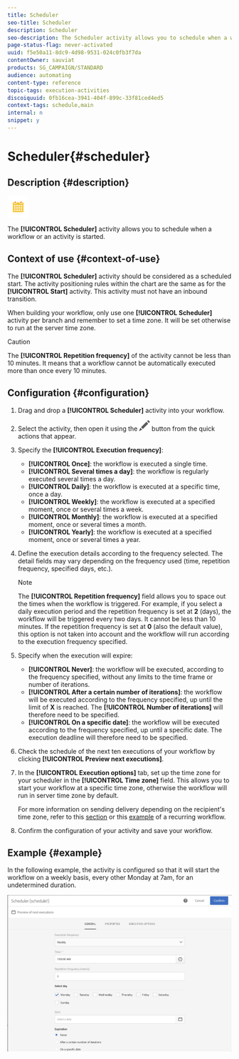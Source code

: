 ```yaml
---
title: Scheduler
seo-title: Scheduler
description: Scheduler
seo-description: The Scheduler activity allows you to schedule when a workflow or an activity is started.
page-status-flag: never-activated
uuid: f5e50a11-8dc9-4d98-9531-024c0fb3f7da
contentOwner: sauviat
products: SG_CAMPAIGN/STANDARD
audience: automating
content-type: reference
topic-tags: execution-activities
discoiquuid: 0fb16cea-3941-404f-899c-33f81ced4ed5
context-tags: schedule,main
internal: n
snippet: y
---
```


# Scheduler{#scheduler}

## Description {#description}

![](assets/scheduler.png)

The **[!UICONTROL Scheduler]** activity allows you to schedule when a workflow or an activity is started.

## Context of use {#context-of-use}

The **[!UICONTROL Scheduler]** activity should be considered as a scheduled start. The activity positioning rules within the chart are the same as for the **[!UICONTROL Start]** activity. This activity must not have an inbound transition.

When building your workflow, only use one **[!UICONTROL Scheduler]** activity per branch and remember to set a time zone. It will be set otherwise to run at the server time zone.

>[!CAUTION]
>
>The **[!UICONTROL Repetition frequency]** of the activity cannot be less than 10 minutes. It means that a workflow cannot be automatically executed more than once every 10 minutes.

## Configuration {#configuration}

1. Drag and drop a **[!UICONTROL Scheduler]** activity into your workflow.
1. Select the activity, then open it using the ![](assets/edit_darkgrey-24px.png) button from the quick actions that appear.
1. Specify the **[!UICONTROL Execution frequency]**:

    * **[!UICONTROL Once]**: the workflow is executed a single time.
    * **[!UICONTROL Several times a day]**: the workflow is regularly executed several times a day.
    * **[!UICONTROL Daily]**: the workflow is executed at a specific time, once a day.
    * **[!UICONTROL Weekly]**: the workflow is executed at a specified moment, once or several times a week.
    * **[!UICONTROL Monthly]**: the workflow is executed at a specified moment, once or several times a month.
    * **[!UICONTROL Yearly]**: the workflow is executed at a specified moment, once or several times a year.

1. Define the execution details according to the frequency selected. The detail fields may vary depending on the frequency used (time, repetition frequency, specified days, etc.).

   >[!NOTE]
   >
   >The **[!UICONTROL Repetition frequency]** field allows you to space out the times when the workflow is triggered. For example, if you select a daily execution period and the repetition frequency is set at **2** (days), the workflow will be triggered every two days. It cannot be less than 10 minutes. If the repetition frequency is set at **0** (also the default value), this option is not taken into account and the workflow will run according to the execution frequency specified.

1. Specify when the execution will expire:

    * **[!UICONTROL Never]**: the workflow will be executed, according to the frequency specified, without any limits to the time frame or number of iterations.
    * **[!UICONTROL After a certain number of iterations]**: the workflow will be executed according to the frequency specified, up until the limit of **X** is reached. The **[!UICONTROL Number of iterations]** will therefore need to be specified.
    * **[!UICONTROL On a specific date]**: the workflow will be executed according to the frequency specified, up until a specific date. The execution deadline will therefore need to be specified.

1. Check the schedule of the next ten executions of your workflow by clicking **[!UICONTROL Preview next executions]**. 

1. In the **[!UICONTROL Execution options]** tab, set up the time zone for your scheduler in the **[!UICONTROL Time zone]** field. This allows you to start your workflow at a specific time zone, otherwise the workflow will run in server time zone by default.

   For more information on sending delivery depending on the recipient's time zone, refer to this [section](../../sending/using/sending-messages-at-the-recipient-s-time-zone.md) or this [example](../../automating/using/push-notification-delivery.md#sending-a-recurring-push-notification-with-a-workflow) of a recurring workflow.

1. Confirm the configuration of your activity and save your workflow.

## Example {#example}

In the following example, the activity is configured so that it will start the workflow on a weekly basis, every other Monday at 7am, for an undetermined duration.

![](assets/wkf_scheduler_example.png)

